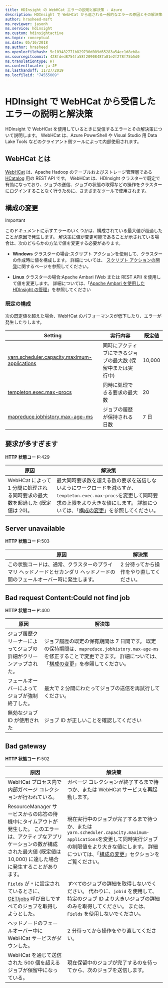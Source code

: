 ```yaml
---
title: HDInsight の WebHCat エラーの説明と解決策 - Azure
description: HDInsight で WebHCat から返される一般的なエラーの原因とその解決策について説明します。
author: hrasheed-msft
ms.reviewer: jasonh
ms.service: hdinsight
ms.custom: hdinsightactive
ms.topic: conceptual
ms.date: 05/16/2018
ms.author: hrasheed
ms.openlocfilehash: 5c103482771b829730d009d65283a54ec1d8eb8a
ms.sourcegitcommit: 428fded8754fa58f20908487a81e2f278f75b5d0
ms.translationtype: HT
ms.contentlocale: ja-JP
ms.lasthandoff: 11/27/2019
ms.locfileid: "74555009"
---
```

# <a name="understand-and-resolve-errors-received-from-webhcat-on-hdinsight"></a>HDInsight で WebHCat から受信したエラーの説明と解決策

HDInsight で WebHCat を使用しているときに受信するエラーとその解決策について説明します。 WebHCat は、Azure PowerShell や Visual Studio 用 Data Lake Tools などのクライアント側ツールによって内部使用されます。

## <a name="what-is-webhcat"></a>WebHCat とは

[WebHCat](https://cwiki.apache.org/confluence/display/Hive/WebHCat) は、Apache Hadoop のテーブルおよびストレージ管理層である [HCatalog](https://cwiki.apache.org/confluence/display/Hive/HCatalog) 用の REST API です。 WebHCat は、HDInsight クラスターで既定で有効になっており、ジョブの送信、ジョブの状態の取得などの操作をクラスターにログインすることなく行うために、さまざまなツールで使用されます。

## <a name="modifying-configuration"></a>構成の変更

> [!IMPORTANT]  
> このドキュメントに示すエラーのいくつかは、構成されている最大値が超過したことが原因で発生します。 解決策に値が変更可能であることが示されている場合は、次のどちらかの方法で値を変更する必要があります。

* **Windows** クラスターの場合:スクリプト アクションを使用して、クラスターの作成時に値を構成します。 詳細については、 [スクリプト アクションの開発](hdinsight-hadoop-script-actions-linux.md)に関するページを参照してください。

* **Linux** クラスターの場合:Apache Ambari (Web または REST API) を使用して値を変更します。 詳細については、「[Apache Ambari を使用した HDInsight の管理](hdinsight-hadoop-manage-ambari.md)」を参照してください


### <a name="default-configuration"></a>既定の構成

次の既定値を超えた場合、WebHCat のパフォーマンスが低下したり、エラーが発生したりします。

| Setting | 実行内容 | 既定値 |
| --- | --- | --- |
| [yarn.scheduler.capacity.maximum-applications][maximum-applications] |同時にアクティブにできるジョブの最大数 (保留中または実行中) |10,000 |
| [templeton.exec.max-procs][max-procs] |同時に処理できる要求の最大数 |20 |
| [mapreduce.jobhistory.max-age-ms][max-age-ms] |ジョブの履歴が保持される日数 |7 日 |

## <a name="too-many-requests"></a>要求が多すぎます

**HTTP 状態コード**:429

| 原因 | 解決策 |
| --- | --- |
| WebHCat によって 1 分間に処理される同時要求の最大数を超過した (既定値は 20)。 |最大同時要求数を超える数の要求を送信しないようにワークロードを減らすか、 `templeton.exec.max-procs`を変更して同時要求の上限をより大きな値にします。 詳細については、「[構成の変更](#modifying-configuration)」を参照してください。 |

## <a name="server-unavailable"></a>Server unavailable

**HTTP 状態コード**:503

| 原因 | 解決策 |
| --- | --- |
| この状態コードは、通常、クラスターのプライマリ ヘッドノードとセカンダリ ヘッドノードの間のフェールオーバー時に発生します。 |2 分待ってから操作をやり直してください。 |

## <a name="bad-request-content-could-not-find-job"></a>Bad request Content:Could not find job

**HTTP 状態コード**:400

| 原因 | 解決策 |
| --- | --- |
| ジョブ履歴クリーナーによってジョブの詳細がクリーンアップされた。 |ジョブ履歴の既定の保有期間は 7 日間です。 既定の保持期間は、`mapreduce.jobhistory.max-age-ms` を修正することで変更できます。 詳細については、「[構成の変更](#modifying-configuration)」を参照してください。 |
| フェールオーバーによってジョブが強制終了した。 |最大で 2 分間にわたってジョブの送信を再試行してください。 |
| 無効なジョブ ID が使用された |ジョブ ID が正しいことを確認してください |

## <a name="bad-gateway"></a>Bad gateway

**HTTP 状態コード**:502

| 原因 | 解決策 |
| --- | --- |
| WebHCat プロセス内で内部ガベージ コレクションが行われている。 |ガベージ コレクションが終了するまで待つか、または WebHCat サービスを再起動します。 |
| ResourceManager サービスからの応答の待機中にタイムアウトが発生した。 このエラーは、アクティブなアプリケーションの数が構成された最大値 (既定値は 10,000) に達した場合に発生することがあります。 |現在実行中のジョブが完了するまで待つか、または `yarn.scheduler.capacity.maximum-applications`を変更して同時実行ジョブの制限値をより大きな値にします。 詳細については、「[構成の変更](#modifying-configuration)」セクションをご覧ください。 |
| `Fields` が `*` に設定されているときに、[GET/jobs](https://cwiki.apache.org/confluence/display/Hive/WebHCat+Reference+Jobs) 呼び出しですべてのジョブを取得しようとした。 |*すべて*のジョブの詳細を取得しないでください。 代わりに、`jobid` を使用して、特定のジョブ ID より大きいジョブの詳細のみを取得してください。 または、`Fields` を使用しないでください。 |
| ヘッドノードのフェールオーバー中に WebHCat サービスがダウンした。 |2 分待ってから操作をやり直してください。 |
| WebHCat を通じて送信された 500 個を超えるジョブが保留中になっている。 |現在保留中のジョブが完了するのを待ってから、次のジョブを送信します。 |

[maximum-applications]: https://docs.cloudera.com/HDPDocuments/HDP2/HDP-2.1.3/bk_system-admin-guide/content/setting_application_limits.html
[max-procs]: https://cwiki.apache.org/confluence/display/Hive/WebHCat+Configure#WebHCatConfigure-WebHCatConfiguration
[max-age-ms]: https://docs.hortonworks.com/HDPDocuments/HDP2/HDP-2.0.6.0/ds_Hadoop/hadoop-mapreduce-client/hadoop-mapreduce-client-core/mapred-default.xml
